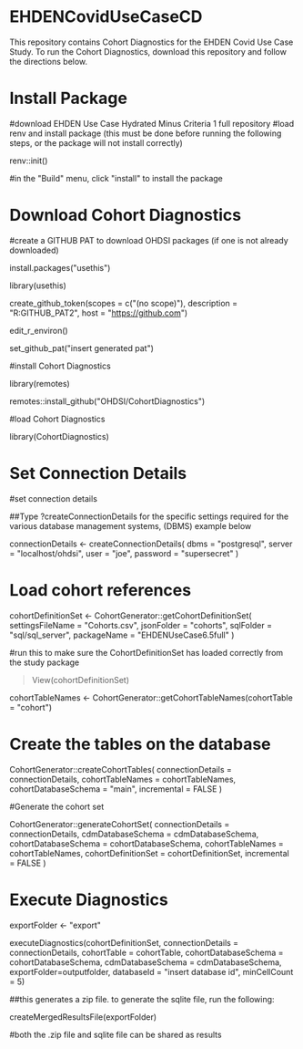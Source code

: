 EHDENCovidUseCaseCD
==============================

This repository contains Cohort Diagnostics for the EHDEN Covid Use Case Study. To run the Cohort Diagnostics, download this repository and follow the directions below.

# Install Package
#download EHDEN Use Case Hydrated Minus Criteria 1 full repository
#load renv and install package (this must be done before running the following steps, or the package will not install correctly)

renv::init()

#in the "Build" menu, click "install" to install the package


# Download Cohort Diagnostics
#create a GITHUB PAT to download OHDSI packages (if one is not already downloaded)

install.packages("usethis")

library(usethis)

create_github_token(scopes = c("(no scope)"), description = "R:GITHUB_PAT2", host = "https://github.com")

edit_r_environ()

set_github_pat("insert generated pat")

#install Cohort Diagnostics

library(remotes)

remotes::install_github("OHDSI/CohortDiagnostics")

#load Cohort Diagnostics

library(CohortDiagnostics)

# Set Connection Details
#set connection details

##Type ?createConnectionDetails for the specific settings required for the various database management systems, (DBMS) example below

connectionDetails <- createConnectionDetails(
  dbms = "postgresql",
  server = "localhost/ohdsi",
  user = "joe",
  password = "supersecret"
)


# Load cohort references

cohortDefinitionSet <- CohortGenerator::getCohortDefinitionSet(
  settingsFileName = "Cohorts.csv",
  jsonFolder = "cohorts",
  sqlFolder = "sql/sql_server",
  packageName = "EHDENUseCase6.5full"
  )

#run this to make sure the CohortDefinitionSet has loaded correctly from the study package

> View(cohortDefinitionSet)

cohortTableNames <- CohortGenerator::getCohortTableNames(cohortTable = "cohort")

# Create the tables on the database

CohortGenerator::createCohortTables(
  connectionDetails = connectionDetails,
  cohortTableNames = cohortTableNames,
  cohortDatabaseSchema = "main",
  incremental = FALSE
)

#Generate the cohort set

CohortGenerator::generateCohortSet(
  connectionDetails = connectionDetails,
  cdmDatabaseSchema = cdmDatabaseSchema,
  cohortDatabaseSchema = cohortDatabaseSchema,
  cohortTableNames = cohortTableNames,
  cohortDefinitionSet = cohortDefinitionSet,
  incremental = FALSE
)


# Execute Diagnostics

exportFolder <- "export"

executeDiagnostics(cohortDefinitionSet,
                   connectionDetails = connectionDetails,
                   cohortTable = cohortTable,
                   cohortDatabaseSchema = cohortDatabaseSchema,
                   cdmDatabaseSchema = cdmDatabaseSchema,
                   exportFolder=outputfolder,
                   databaseId = "insert database id",
                   minCellCount = 5)

##this generates a zip file. to generate the sqlite file, run the following:


createMergedResultsFile(exportFolder)

#both the .zip file and sqlite file can be shared as results
